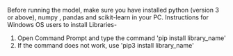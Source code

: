 Before running the model, make sure you have installed python (version 3 or above), numpy , pandas and scikit-learn in your PC. 
Instructions for Windows OS users to install Libraries-
1. Open Command Prompt and type the command 'pip install library_name'
2. If the command does not work, use 'pip3 install library_name'
